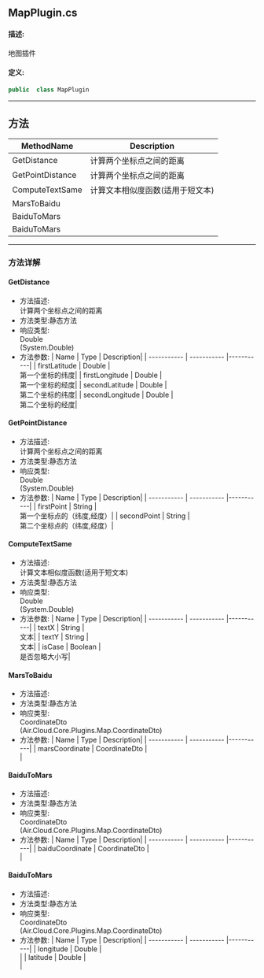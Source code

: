 ## MapPlugin.cs 


#### 描述:


地图插件


#### 定义: 
``` csharp
public  class MapPlugin
```
---
## 方法 
| MethodName      | Description | 
| ----------- | ----------- |
| GetDistance | 计算两个坐标点之间的距离 |
| GetPointDistance | 计算两个坐标点之间的距离 |
| ComputeTextSame | 计算文本相似度函数(适用于短文本) |
| MarsToBaidu |  |
| BaiduToMars |  |
| BaiduToMars |  |
---
### 方法详解 
####  GetDistance
* 方法描述:<br> 计算两个坐标点之间的距离
* 方法类型:静态方法
* 响应类型:<br> Double <br> (System.Double)
* 方法参数:
| Name      | Type | Description|
| ----------- | ----------- |-----------|
| firstLatitude | Double |<br> 第一个坐标的纬度|
| firstLongitude | Double |<br> 第一个坐标的经度|
| secondLatitude | Double |<br> 第二个坐标的纬度|
| secondLongitude | Double |<br> 第二个坐标的经度|
####  GetPointDistance
* 方法描述:<br> 计算两个坐标点之间的距离
* 方法类型:静态方法
* 响应类型:<br> Double <br> (System.Double)
* 方法参数:
| Name      | Type | Description|
| ----------- | ----------- |-----------|
| firstPoint | String |<br> 第一个坐标点的（纬度,经度）|
| secondPoint | String |<br> 第二个坐标点的（纬度,经度）|
####  ComputeTextSame
* 方法描述:<br> 计算文本相似度函数(适用于短文本)
* 方法类型:静态方法
* 响应类型:<br> Double <br> (System.Double)
* 方法参数:
| Name      | Type | Description|
| ----------- | ----------- |-----------|
| textX | String |<br> 文本|
| textY | String |<br> 文本|
| isCase | Boolean |<br> 是否忽略大小写|
####  MarsToBaidu
* 方法描述:<br> 
* 方法类型:静态方法
* 响应类型:<br> CoordinateDto <br> (Air.Cloud.Core.Plugins.Map.CoordinateDto)
* 方法参数:
| Name      | Type | Description|
| ----------- | ----------- |-----------|
| marsCoordinate | CoordinateDto |<br> |
####  BaiduToMars
* 方法描述:<br> 
* 方法类型:静态方法
* 响应类型:<br> CoordinateDto <br> (Air.Cloud.Core.Plugins.Map.CoordinateDto)
* 方法参数:
| Name      | Type | Description|
| ----------- | ----------- |-----------|
| baiduCoordinate | CoordinateDto |<br> |
####  BaiduToMars
* 方法描述:<br> 
* 方法类型:静态方法
* 响应类型:<br> CoordinateDto <br> (Air.Cloud.Core.Plugins.Map.CoordinateDto)
* 方法参数:
| Name      | Type | Description|
| ----------- | ----------- |-----------|
| longitude | Double |<br> |
| latitude | Double |<br> |
